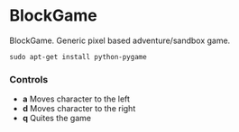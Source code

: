 # BlockGame
BlockGame. Generic pixel based adventure/sandbox game.

`sudo apt-get install python-pygame`

### Controls
* __a__ 		Moves character to the left
* __d__ 		Moves character to the right
* __q__         Quites the game
